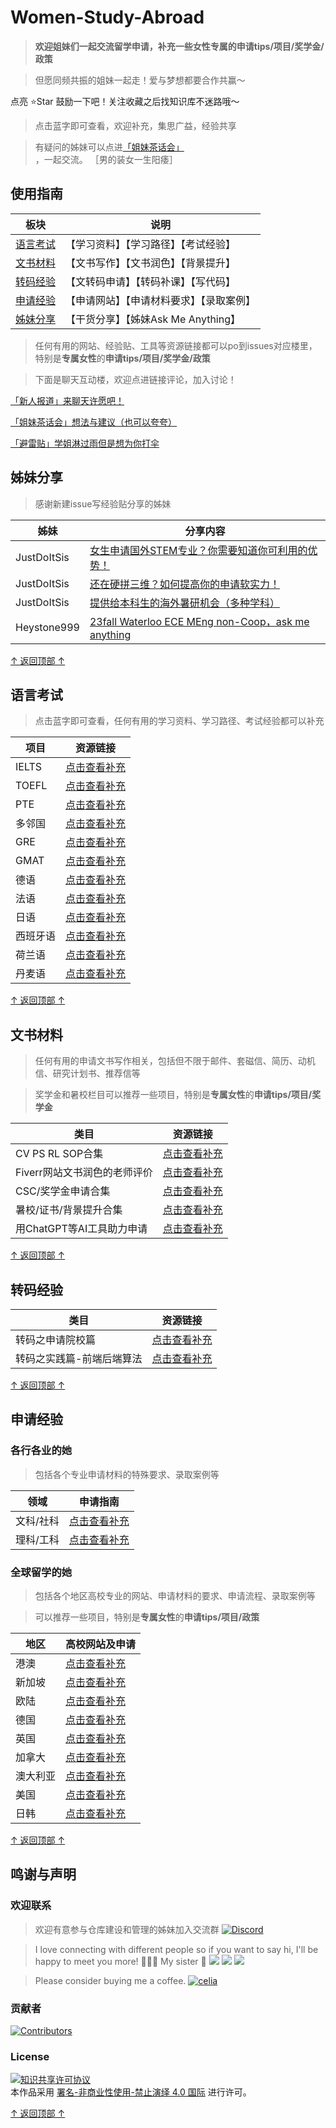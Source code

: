 # Women-Study-Abroad



> **欢迎姐妹们一起交流留学申请，补充一些女性专属的申请tips/项目/奖学金/政策**

> 但愿同频共振的姐妹一起走！爱与梦想都要合作共赢～

点亮 ⭐Star 鼓励一下吧！关注收藏之后找知识库不迷路哦～

> 点击蓝字即可查看，欢迎补充，集思广益，经验共享

> 有疑问的姊妹可以点进[「姐妹茶话会」](https://github.com/Celiashea/Women-Study-Abroad-24fall/issues/38) ，一起交流。 ［男的装女一生阳痿］

## 使用指南


| 板块 | 说明 |
| --- | --- |
| [语言考试](#语言考试) | 【学习资料】【学习路径】【考试经验】|
| [文书材料](#文书材料) | 【文书写作】【文书润色】【背景提升】 |
| [转码经验](#转码经验) | 【文转码申请】【转码补课】【写代码】|
| [申请经验](#申请经验) | 【申请网站】【申请材料要求】【录取案例】 |
| [姊妹分享](#姊妹分享) | 【干货分享】【姊妹Ask Me Anything】|

> 任何有用的网站、经验贴、工具等资源链接都可以po到issues对应楼里，特别是**专属女性**的**申请tips/项目/奖学金/政策**

> 下面是聊天互动楼，欢迎点进链接评论，加入讨论！

[「新人报道」来聊天许愿吧！](https://github.com/Celiashea/Women-Study-Abroad-24fall/issues/2) 

[「姐妹茶话会」想法与建议（也可以夸夸）](https://github.com/Celiashea/Women-Study-Abroad-24fall/issues/38) 

[「避雷贴」学姐淋过雨但是想为你打伞](https://github.com/Celiashea/Women-Study-Abroad-24fall/issues/45)



## 姊妹分享

> 感谢新建issue写经验贴分享的姊妹

| 姊妹 | 分享内容 |
| --- | --- |
| JustDoItSis |[女生申请国外STEM专业？你需要知道你可利用的优势！](https://github.com/Celiashea/Women-Study-Abroad-24fall/issues/43)|
| JustDoItSis |[还在硬拼三维？如何提高你的申请软实力！](https://github.com/Celiashea/Women-Study-Abroad/issues/44)|
| JustDoItSis | [提供给本科生的海外暑研机会（多种学科）](https://github.com/himahuja/Research-Internships-for-Undergraduates) |
| Heystone999 | [23fall Waterloo ECE MEng non-Coop，ask me anything](https://github.com/Celiashea/Women-Study-Abroad-24fall/issues/34) |

[↑ 返回顶部 ↑](#使用指南)


## 语言考试

> 点击蓝字即可查看，任何有用的学习资料、学习路径、考试经验都可以补充

| 项目 | 资源链接 |
| --- | --- |
| IELTS |[点击查看补充](https://github.com/Celiashea/Women-Study-Abroad-24fall/issues/3)|
| TOEFL |[点击查看补充](https://github.com/Celiashea/Women-Study-Abroad-24fall/issues/4)|
|  PTE  |[点击查看补充](https://github.com/Celiashea/Women-Study-Abroad-24fall/issues/5)|
| 多邻国 |[点击查看补充](https://github.com/Celiashea/Women-Study-Abroad-24fall/issues/6)|
|  GRE  |[点击查看补充](https://github.com/Celiashea/Women-Study-Abroad-24fall/issues/7)|
|  GMAT  |[点击查看补充](https://github.com/Celiashea/Women-Study-Abroad-24fall/issues/8)|
|  德语  |[点击查看补充](https://github.com/Celiashea/Women-Study-Abroad-24fall/issues/9)|
|  法语  |[点击查看补充](https://github.com/Celiashea/Women-Study-Abroad-24fall/issues/10)|
|  日语  |[点击查看补充](https://github.com/Celiashea/Women-Study-Abroad-24fall/issues/11)|
|西班牙语|[点击查看补充](https://github.com/Celiashea/Women-Study-Abroad-24fall/issues/12)|
| 荷兰语 |[点击查看补充](https://github.com/Celiashea/Women-Study-Abroad-24fall/issues/13)|
| 丹麦语 |[点击查看补充](https://github.com/Celiashea/Women-Study-Abroad-24fall/issues/14)|

[↑ 返回顶部 ↑](#使用指南)


## 文书材料

> 任何有用的申请文书写作相关，包括但不限于邮件、套磁信、简历、动机信、研究计划书、推荐信等

> 奖学金和暑校栏目可以推荐一些项目，特别是**专属女性**的**申请tips/项目/奖学金**

| 类目 | 资源链接 |
| --- | --- |
| CV PS RL SOP合集 |[点击查看补充](https://github.com/Celiashea/Women-Study-Abroad-24fall/issues/15)|
| Fiverr网站文书润色的老师评价 |[点击查看补充](https://github.com/Celiashea/Women-Study-Abroad-24fall/issues/16)|
| CSC/奖学金申请合集 |[点击查看补充](https://github.com/Celiashea/Women-Study-Abroad-24fall/issues/17)|
| 暑校/证书/背景提升合集 |[点击查看补充](https://github.com/Celiashea/Women-Study-Abroad-24fall/issues/18)|
| 用ChatGPT等AI工具助力申请 |[点击查看补充](https://github.com/Celiashea/Women-Study-Abroad-24fall/issues/41)|


[↑ 返回顶部 ↑](#使用指南)

## 转码经验

| 类目 | 资源链接 |
| --- | --- |
| 转码之申请院校篇 |[点击查看补充](https://github.com/Celiashea/Women-Study-Abroad-24fall/issues/19)|
| 转码之实践篇-前端后端算法 |[点击查看补充](https://github.com/Celiashea/Women-Study-Abroad-24fall/issues/20)|

[↑ 返回顶部 ↑](#使用指南)


## 申请经验


### 各行各业的她

> 包括各个专业申请材料的特殊要求、录取案例等

| 领域 | 申请指南 |
| --- | --- |
| 文科/社科 |[点击查看补充](https://github.com/Celiashea/Women-Study-Abroad-24fall/issues/48)|
| 理科/工科 |[点击查看补充](https://github.com/Celiashea/Women-Study-Abroad-24fall/issues/49)|



### 全球留学的她

> 包括各个地区高校专业的网站、申请材料的要求、申请流程、录取案例等

> 可以推荐一些项目，特别是**专属女性**的**申请tips/项目/政策**


| 地区 | 高校网站及申请|
| --- | --- |
| 港澳 |[点击查看补充](https://github.com/Celiashea/Women-Study-Abroad-24fall/issues/39)|
| 新加坡 |[点击查看补充](https://github.com/Celiashea/Women-Study-Abroad-24fall/issues/40)|
| 欧陆 |[点击查看补充](https://github.com/Celiashea/Women-Study-Abroad-24fall/issues/21)|
| 德国 |[点击查看补充](https://github.com/Celiashea/Women-Study-Abroad-24fall/issues/29)|
| 英国 |[点击查看补充](https://github.com/Celiashea/Women-Study-Abroad-24fall/issues/31)|
| 加拿大 |[点击查看补充](https://github.com/Celiashea/Women-Study-Abroad-24fall/issues/34)|
| 澳大利亚 |[点击查看补充](https://github.com/Celiashea/Women-Study-Abroad-24fall/issues/35)|
| 美国 |[点击查看补充](https://github.com/Celiashea/Women-Study-Abroad-24fall/issues/36)|
| 日韩 |[点击查看补充](https://github.com/Celiashea/Women-Study-Abroad-24fall/issues/37)|

[↑ 返回顶部 ↑](#使用指南)





## 鸣谢与声明

### 欢迎联系

> 欢迎有意参与仓库建设和管理的姊妹加入交流群  [![Discord](https://img.shields.io/badge/Discord-留学姊妹｜海妖的呼唤-%235865F2?style=flat-square&logo=discord)](https://discord.gg/UV5nUHYb)

> I love connecting with different people so if you want to say hi, I'll be happy to meet you more! 🥺🥰🥳 My sister 👭
[![](https://img.shields.io/badge/mail-Celiashea%40protonmail.com-red)](mailto:Celiashea@protonmail.com)
[![](https://img.shields.io/twitter/follow/whybichzhsh1?style=social)](https://twitter.com/whybichzhsh1)
[![](https://img.shields.io/github/followers/Celiashea?label=follow&style=social)](https://github.com/Celiashea)

>  Please consider buying me a coffee. <a href='https://postimg.cc/k22KyY9W' target='_blank'><img src='https://i.postimg.cc/k22KyY9W/celia.png' border='0' alt='celia'/></a>



### 贡献者

[![Contributors](https://contrib.rocks/image?repo=Celiashea/Women-Study-Abroad)](https://github.com/Celiashea/Women-Study-Abroad/graphs/contributors)



### License

<a rel="license" href="https://creativecommons.org/licenses/by-nc-nd/4.0/deed.zh"><img alt="知识共享许可协议" style="border-width: 0" src="https://licensebuttons.net/l/by-nc-nd/4.0/88x31.png"></a><br>本作品采用 <a rel="license" href="https://creativecommons.org/licenses/by-nc-nd/4.0/deed.zh">署名-非商业性使用-禁止演绎 4.0 国际</a> 进行许可。

[↑ 返回顶部 ↑](#使用指南)

